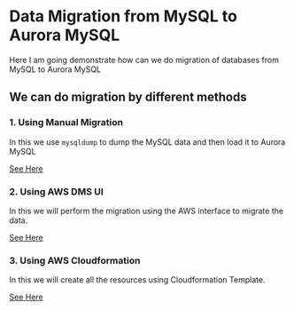 # Data Migration from MySQL to Aurora MySQL

Here I am going demonstrate how can we do migration of databases from MySQL to Aurora MySQL

## We can do migration by different methods

### 1. Using Manual Migration

In this we use `mysqldump` to dump the MySQL data and then load it to Aurora MySQL

[See Here](./manual_mirgation.md)

### 2. Using AWS DMS UI

In this we will perform the migration using the AWS interface to migrate the data.

[See Here](./migration_using_dms.md)

### 3. Using AWS Cloudformation

In this we will create all the resources using Cloudformation Template.

[See Here](./demo_cnf.md)